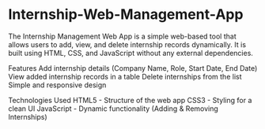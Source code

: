 # Internship-Web-Management-App
The Internship Management Web App is a simple web-based tool that allows users to add, view, and delete internship records dynamically. It is built using HTML, CSS, and JavaScript without any external dependencies.

Features
Add internship details (Company Name, Role, Start Date, End Date)
View added internship records in a table
Delete internships from the list
Simple and responsive design

Technologies Used
HTML5 - Structure of the web app
CSS3 - Styling for a clean UI
JavaScript - Dynamic functionality (Adding & Removing Internships)
